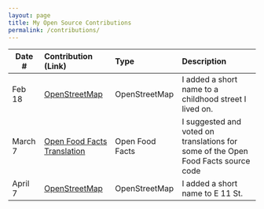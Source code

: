 ```yaml
---
layout: page
title: My Open Source Contributions
permalink: /contributions/
---
```


<!--
Type of the contribution should be "Wikipedia edit", "OpenStreet Map feature", "Documentation", "Course website", "Blog",
"Browser Add-on", etc.

The description should include a brief summary of what you did.

The link should bring us to a public page that shows your contribution. 

Replace the first row with your own contribution. 

-->





| Date #       | Contribution (Link)  | Type  | Description |
|---|:---|:---|:---|
| Feb 18  | [OpenStreetMap](https://www.openstreetmap.org/user/Josckar/history#map=18/40.63638/-73.89667) | OpenStreetMap | I added a short name to a childhood street I lived on. |
| March 7 | [Open Food Facts Translation](https://crowdin.com/project/openfoodfacts/reports/top-members)  | Open Food Facts | I suggested and voted on translations for some of the Open Food Facts source code |
|  April 7   | [OpenStreetMap](https://www.openstreetmap.org/changeset/149711586#map=19/40.72512/-73.97387)  | OpenStreetMap    | I added a short name to E 11 St.|
